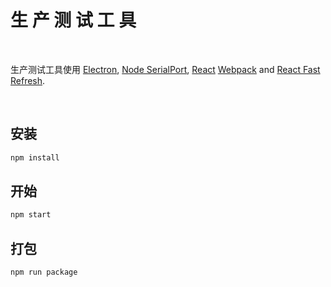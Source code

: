 <h1>生 产 测 试 工 具</h1>

<br>

<p>
  生产测试工具使用 <a href="https://electron.atom.io/">Electron</a>, <a href="https://serialport.io/docs/10.x.x/api-serialport">Node SerialPort</a>, <a href="https://facebook.github.io/react/">React</a> <a href="https://webpack.js.org/">Webpack</a> and <a href="https://www.npmjs.com/package/react-refresh">React Fast Refresh</a>.
</p>

<br>


## 安装

```bash
npm install
```


## 开始


```bash
npm start
```

## 打包


```bash
npm run package
```

